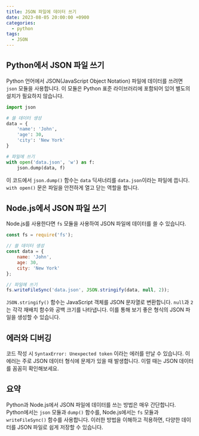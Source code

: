```yaml
---
title: JSON 파일에 데이터 쓰기
date: 2023-08-05 20:00:00 +0900
categories:
  - python
tags:
  - JSON
---
```


## Python에서 JSON 파일 쓰기

Python 언어에서 JSON(JavaScript Object Notation) 파일에 데이터를 쓰려면 `json` 모듈을 사용합니다. 이 모듈은 Python 표준 라이브러리에 포함되어 있어 별도의 설치가 필요하지 않습니다.

```python
import json

# 쓸 데이터 생성
data = {
    'name': 'John',
    'age': 30,
    'city': 'New York'
}

# 파일에 쓰기
with open('data.json', 'w') as f:
    json.dump(data, f)
```

이 코드에서 `json.dump()` 함수는 `data` 딕셔너리를 `data.json`이라는 파일에 씁니다. `with open()` 문은 파일을 안전하게 열고 닫는 역할을 합니다. 

## Node.js에서 JSON 파일 쓰기

Node.js를 사용한다면 `fs` 모듈을 사용하여 JSON 파일에 데이터를 쓸 수 있습니다. 

```javascript
const fs = require('fs');

// 쓸 데이터 생성
const data = {
    name: 'John',
    age: 30,
    city: 'New York'
};

// 파일에 쓰기
fs.writeFileSync('data.json', JSON.stringify(data, null, 2));
```

`JSON.stringify()` 함수는 JavaScript 객체를 JSON 문자열로 변환합니다. `null`과 `2`는 각각 재배치 함수와 공백 크기를 나타냅니다. 이를 통해 보기 좋은 형식의 JSON 파일을 생성할 수 있습니다.

## 에러와 디버깅

코드 작성 시 `SyntaxError: Unexpected token` 이라는 에러를 만날 수 있습니다. 이 에러는 주로 JSON 데이터 형식에 문제가 있을 때 발생합니다. 이럴 때는 JSON 데이터를 꼼꼼히 확인해보세요.

## 요약

Python과 Node.js에서 JSON 파일에 데이터를 쓰는 방법은 매우 간단합니다. Python에서는 `json` 모듈과 `dump()` 함수를, Node.js에서는 `fs` 모듈과 `writeFileSync()` 함수를 사용합니다. 이러한 방법을 이해하고 적용하면, 다양한 데이터를 JSON 파일로 쉽게 저장할 수 있습니다.
